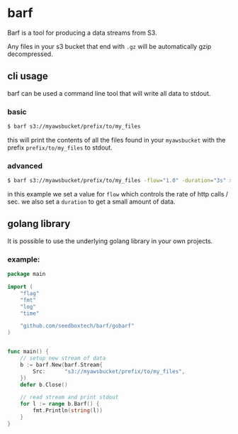 # barf

Barf is a tool for producing a data streams from S3.

Any files in your s3 bucket that end with `.gz` will be automatically gzip decompressed.

## cli usage

barf can be used a command line tool that will write all data to stdout.

### basic

```sh
$ barf s3://myawsbucket/prefix/to/my_files
```

this will print the contents of all the files found in your `myawsbucket`
with the prefix `prefix/to/my_files` to stdout.

### advanced

```sh
$ barf s3://myawsbucket/prefix/to/my_files -flow="1.0" -duration="3s" > output
```

in this example we set a value for `flow` which controls the rate of http calls / sec.
we also set a `duration` to get a small amount of data.


## golang library

It is possible to use the underlying golang library in your own projects.

### example:

```go
package main

import (
	"flag"
	"fmt"
	"log"
	"time"

	"github.com/seedboxtech/barf/gobarf"
)


func main() {
	// setup new stream of data
	b := barf.New(barf.Stream{
		Src:      "s3://myawsbucket/prefix/to/my_files",
	})
	defer b.Close()

	// read stream and print stdout
  	for l := range b.Barf() {
		fmt.Println(string(l))
	}
}
```
